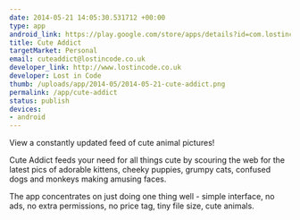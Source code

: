 ```yaml
--- 
date: 2014-05-21 14:05:30.531712 +00:00
type: app
android_link: https://play.google.com/store/apps/details?id=com.lostincode.cuteaddict
title: Cute Addict
targetMarket: Personal
email: cuteaddict@lostincode.co.uk
developer_link: http://www.lostincode.co.uk
developer: Lost in Code
thumb: /uploads/app/2014-05/2014-05-21-cute-addict.png
permalink: /app/cute-addict
status: publish
devices: 
- android
---
```


View a constantly updated feed of cute animal pictures!

Cute Addict feeds your need for all things cute by scouring the web for the latest pics of adorable kittens, cheeky puppies, grumpy cats, confused dogs and monkeys making amusing faces.

The app concentrates on just doing one thing well - simple interface, no ads, no extra permissions, no price tag, tiny file size, cute animals.
